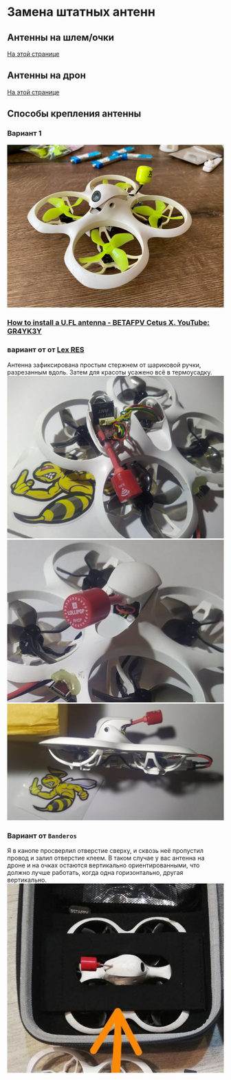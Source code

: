 # Замена штатных антенн

## Антенны на шлем/очки 
[На этой странице](./../../../../15_Шлемы_Очки/20_Антенны_на_аналог.md)

## Антенны на дрон
[На этой странице](./../../../20_VTX/Антенны_на_аналог.md)

## Способы крепления антенны

### Вариант 1
![](CetusX_Foxeer.jpg)

### [How to install a U.FL antenna - BETAFPV Cetus X. YouTube: GR4YK3Y](https://www.youtube.com/watch?v=ErxKLmwsnYQ)

### вариант от от [Lex RES](https://t.me/meganoobe)
Антенна зафиксирована простым стержнем от шариковой ручки, разрезанным вдоль. Затем для красоты усажено всё в термоусадку.  
![](Antenna2.jpg)  
![](Antenna3.jpg)  
![](Antenna1.jpg)  
 
### Вариант от `Banderos`
Я в канопе просверлил отверстие сверху, и сквозь неё пропустил провод и залил отверстие клеем. В таком случае у вас антенна на дроне и на очках остаются вертикально ориентированными, что должно лучше работать, когда одна горизонтально, другая вертикально.  
![](AntennaBanderos.jpg)  
